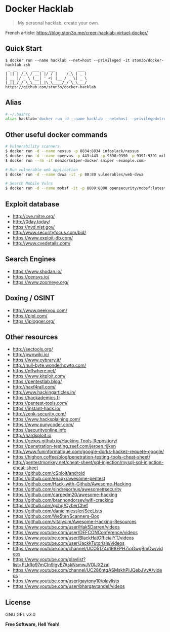 Docker Hacklab
===

> My personal hacklab, create your own.

French article: https://blog.ston3o.me/creer-hacklab-virtuel-docker/

Quick Start
---

```
$ docker run --name hacklab --net=host --privileged -it ston3o/docker-hacklab zsh
 _  _   _   ___ _  ___      _   ___
| || | /_\ / __| |/ / |    /_\ | _ )
| __ |/ _ \ (__| ' <| |__ / _ \| _ \
|_||_/_/ \_\___|_|\_\____/_/ \_\___/
https://github.com/ston3o/docker-hacklab
```

Alias
---

```bash
# ~/.bashrc
alias hacklab='docker run -d --name hacklab --net=host --privileged=true -v /tmp/:/mnt -it ston3o/docker-hacklab bash > /dev/null 2>&1; docker start hacklab > /dev/null; docker exec -it -e COLUMNS=$COLUMNS -e LINES=$LINES -e TERM=$TERM hacklab zsh'
```

Other useful docker commands
---

```bash
# Vulnerability scanners
$ docker run -d --name nessus -p 8834:8834 infoslack/nessus
$ docker run -d --name openvas -p 443:443 -p 9390:9390 -p 9391:9391 mikesplain/openvas
$ docker run --rm -it menzo/sn1per-docker sniper <example.com>

# Run vulnerable web application
$ docker run -d --name dvwa -it -p 80:80 vulnerables/web-dvwa

# Search Mobile Vulns
$ docker run -d --name mobsf -it -p 8000:8000 opensecurity/mobsf:latest
```

Exploit database
---

- http://cve.mitre.org/
- http://0day.today/
- https://nvd.nist.gov/
- http://www.securityfocus.com/bid/
- https://www.exploit-db.com/
- http://www.cvedetails.com/

Search Engines
---

- https://www.shodan.io/
- https://censys.io/
- https://www.zoomeye.org/

Doxing / OSINT
---

- http://www.peekyou.com/
- https://pipl.com/
- https://iplogger.org/

Other resources
---

- http://sectools.org/
- http://pwnwiki.io/
- https://www.cybrary.it/
- http://null-byte.wonderhowto.com/
- https://n0where.net/
- https://www.kitploit.com/
- https://pentestlab.blog/
- http://haxf4rall.com/
- http://www.hackingarticles.in/
- https://hackademics.fr
- https://pentest-tools.com/
- https://instant-hack.io/
- http://zenk-security.com/
- https://www.hacksplaining.com/
- https://www.punycoder.com/
- https://securityonline.info
- http://hardsploit.io
- https://gexos.github.io/Hacking-Tools-Repository/
- https://penetration-testing.zeef.com/jeroen.rijken
- http://www.funinformatique.com/google-dorks-hackez-requete-google/
- https://highon.coffee/blog/penetration-testing-tools-cheat-sheet/
- http://pentestmonkey.net/cheat-sheet/sql-injection/mysql-sql-injection-cheat-sheet
- https://github.com/cSploit/android
- https://github.com/enaqx/awesome-pentest
- https://github.com/Hack-with-Github/Awesome-Hacking
- https://github.com/sindresorhus/awesome#security
- https://github.com/carpedm20/awesome-hacking
- https://github.com/brannondorsey/wifi-cracking
- https://github.com/gchq/CyberChef
- https://github.com/danielmiessler/SecLists
- https://github.com/We5ter/Scanners-Box
- https://github.com/vitalysim/Awesome-Hacking-Resources
- https://www.youtube.com/user/Hak5Darren/videos
- https://www.youtube.com/user/DEFCONConference/videos
- https://www.youtube.com/user/BlackHatOfficialYT/videos
- https://www.youtube.com/user/JackkTutorials/videos
- https://www.youtube.com/channel/UCO51Z4c1R8EPHZioGwgBmDw/videos
- https://www.youtube.com/playlist?list=PLkRo97mCIn9lgvE7AskNsmwJVOlJX2zaI
- https://www.youtube.com/channel/UC286ntgASMskhPIJQebJVvA/videos
- https://www.youtube.com/user/gaytony10/playlists
- https://www.youtube.com/user/bhargavtandel/videos

License
---

GNU GPL v3.0

**Free Software, Hell Yeah!**
